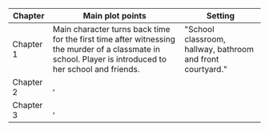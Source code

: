 | Chapter   | Main plot points                                                                                                                                        | Setting                                                    |
| --------- | ------------------------------------------------------------------------------------------------------------------------------------------------------- | ---------------------------------------------------------- |
| Chapter 1 | Main character turns back time for the first time after witnessing the murder of a classmate in school. Player is introduced to her school and friends. | "School classroom, hallway, bathroom and front courtyard." |
| Chapter 2 | ,                                                                                                                                                       |                                                            |
| Chapter 3 | ,                                                                                                                                                       |                                                            |

